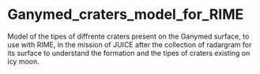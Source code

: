 # Ganymed_craters_model_for_RIME
Model of the tipes of diffrente craters present on the Ganymed surface, to use with RIME, in the mission of JUICE after the collection of radargram for its surface to understand the formation and the tipes of craters existing on icy moon.
